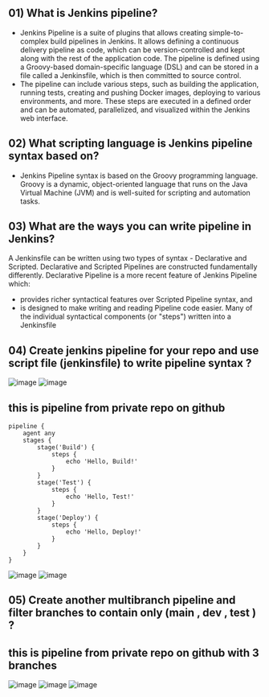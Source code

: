 ## 01) What is Jenkins pipeline?
- Jenkins Pipeline is a suite of plugins that allows creating simple-to-complex build pipelines in Jenkins. It allows defining a continuous delivery pipeline as code, which can be version-controlled and kept along with the rest of the application code. The pipeline is defined using a Groovy-based domain-specific language (DSL) and can be stored in a file called a Jenkinsfile, which is then committed to source control.
- The pipeline can include various steps, such as building the application, running tests, creating and pushing Docker images, deploying to various environments, and more. These steps are executed in a defined order and can be automated, parallelized, and visualized within the Jenkins web interface.

## 02) What scripting language is Jenkins pipeline syntax based on?
- Jenkins Pipeline syntax is based on the Groovy programming language. Groovy is a dynamic, object-oriented language that runs on the Java Virtual Machine (JVM) and is well-suited for scripting and automation tasks. 

## 03) What are the ways you can write pipeline in Jenkins?
A Jenkinsfile can be written using two types of syntax - Declarative and Scripted.
Declarative and Scripted Pipelines are constructed fundamentally differently. Declarative Pipeline is a more recent feature of Jenkins Pipeline which:
- provides richer syntactical features over Scripted Pipeline syntax, and 
- is designed to make writing and reading Pipeline code easier. 
Many of the individual syntactical components (or "steps") written into a Jenkinsfile

## 04) Create jenkins pipeline for your repo and use script file (jenkinsfile) to write pipeline syntax ? 
![image](https://user-images.githubusercontent.com/28235504/217923277-08e498d1-f3a0-4714-9284-5a92b44ac774.png)
![image](https://user-images.githubusercontent.com/28235504/217923536-8437ff26-94ba-4550-b447-4f10c8d676c4.png)

## this is pipeline from private repo on github
```
pipeline {
    agent any 
    stages {
        stage('Build') { 
            steps {
                echo 'Hello, Build!'
            }
        }
        stage('Test') { 
            steps {
                echo 'Hello, Test!'
            }
        }
        stage('Deploy') { 
            steps {
                echo 'Hello, Deploy!'
            }
        }
    }
}
```
![image](https://user-images.githubusercontent.com/28235504/217923883-5e68d0c6-a948-4bc9-b76a-eceb8609aff4.png)
![image](https://user-images.githubusercontent.com/28235504/217923974-41c1969f-d058-460a-9906-eaf052086185.png)

## 05) Create another multibranch pipeline and filter branches to contain only (main , dev , test ) ? 
## this is pipeline from private repo on github with 3 branches
![image](https://user-images.githubusercontent.com/28235504/217937227-b7c7a8c3-8443-4f26-9364-da41ba43d029.png)
![image](https://user-images.githubusercontent.com/28235504/217937275-990e5219-56cd-44d8-9044-f064b096f0d1.png)
![image](https://user-images.githubusercontent.com/28235504/217937354-15cd14c3-ea37-45f3-90d1-7dd726ee1645.png)



